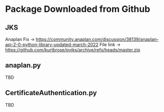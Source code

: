 # Package Downloaded from Github

## JKS

Anaplan Fix -> https://community.anaplan.com/discussion/38139/anaplan-api-2-0-python-library-updated-march-2022
File link -> https://github.com/kurtbrose/pyjks/archive/refs/heads/master.zip

## anaplan.py

TBD

## CertificateAuthentication.py

TBD